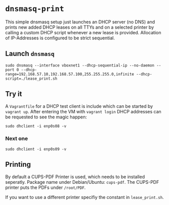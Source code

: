 # `dnsmasq-print`
This simple dnsmasq setup just launches an DHCP server (no DNS) and prints new added DHCP leases on all TTYs and on a selected printer by calling a custom DHCP script whenever a new lease is provided.
Allocation of IP-Addresses is configured to be strict sequential.

## Launch `dnsmasq`


`sudo dnsmasq --interface vboxnet1 --dhcp-sequential-ip --no-daemon --port 0 --dhcp-range=192.168.57.10,192.168.57.100,255.255.255.0,infinite --dhcp-script=./lease_print.sh`


## Try it
A `Vagrantfile` for a DHCP test client is include which can be started by `vagrant up`.
After entering the VM with `vagrant login` DHCP addresses can be requested to see the magic happen:

```
sudo dhclient -i enp0s08 -v
```

### Next one

```
sudo dhclient -i enp0s09 -v
```

## Printing

By default a CUPS-PDF Printer is used, which needs to be installed seperatly.
Package name under Debian/Ubuntu: `cups-pdf`.
The CUPS-PDF printer puts the PDFs under `/root/PDF`.

If you want to use a different printer specifiy the constant in `lease_print.sh`.
